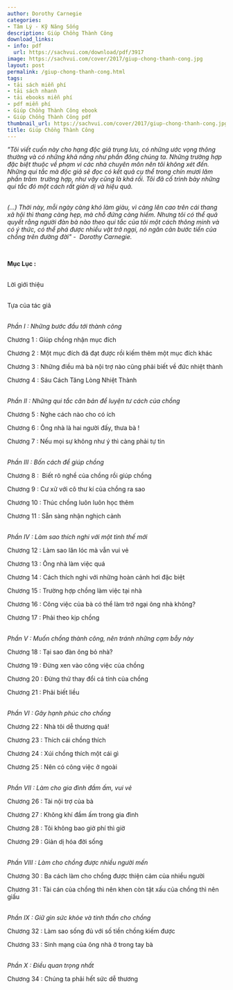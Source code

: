 ```yaml
---
author: Dorothy Carnegie
categories:
- Tâm Lý - Kỹ Năng Sống
description: Giúp Chồng Thành Công
download_links:
- info: pdf
  url: https://sachvui.com/download/pdf/3917
image: https://sachvui.com/cover/2017/giup-chong-thanh-cong.jpg
layout: post
permalink: /giup-chong-thanh-cong.html
tags:
- tải sách miễn phí
- tải sách nhanh
- tải ebooks miễn phí
- pdf miễn phí
- Giúp Chồng Thành Công ebook
- Giúp Chồng Thành Công pdf
thumbnail_url: https://sachvui.com/cover/2017/giup-chong-thanh-cong.jpg
title: Giúp Chồng Thành Công
---
```


 <div class="item-desc text-justify"> <p><em>"Tôi viết cuốn này cho hạng độc giả trung lưu, có những ước vọng thông thường và có những khả năng như phần đông chúng ta. Những trường hợp đặc biệt thuộc về phạm vi các nhà chuyên môn nên tôi không xét đến. Những qui tắc mà độc giả sẽ đọc có kết quả cụ thể trong chín mươi lăm phần trăm  trường hợp, như vậy cũng là khá rồi. Tôi đã cố trình bày những qui tắc đó một cách rất giản dị và hiệu quả.</em></p><p><br><em>(...) Thời này, mỗi ngày càng khó làm giàu, vì càng lên cao trên cái thang xã hội thì thang càng hẹp, mà chỗ đứng càng hiếm. Nhưng tôi có thể quả quyết rằng người đàn bà nào theo qui tắc của tôi một cách thông minh và có ý thức, có thể phá được nhiều vật trở ngại, nó ngăn cản bước tiến của chồng trên đường đời" -  Dorothy Carnegie.</em></p><p> </p><p><strong>Mục Lục :</strong></p><p><br>Lời giới thiệu</p><p><br>Tựa của tác giả</p><p><br><em>Phần I : Những bước đầu tới thành công</em></p><p>Chương 1 : Giúp chồng nhận mục đích</p><p>Chương 2 : Một mục đích đã đạt được rồi kiếm thêm một mục đích khác</p><p>Chương 3 : Những điều mà bà nội trợ nào cũng phải biết về đức nhiệt thành</p><p>Chương 4 : Sáu Cách Tăng Lòng Nhiệt Thành</p><p><br><em>Phần II : Những qui tắc căn bản để luyện tư cách của chồng</em></p><p>Chương 5 : Nghe cách nào cho có ích</p><p>Chương 6 : Ông nhà là hai người đấy, thưa bà !</p><p>Chương 7 : Nếu mọi sự không như ý thì càng phải tự tin</p><p><br><em>Phần III : Bốn cách để giúp chồng</em></p><p>Chương 8 :  Biết rõ nghề của chồng rồi giúp chồng</p><p>Chương 9 : Cư xử với cô thư kí của chồng ra sao</p><p>Chương 10 : Thúc chồng luôn luôn học thêm</p><p>Chương 11 : Sẵn sàng nhận nghịch cảnh</p><p><br><em>Phần IV : Làm sao thích nghi với một tình thế mới</em></p><p>Chương 12 : Làm sao lăn lóc mà vẫn vui vẻ</p><p>Chương 13 : Ông nhà làm việc quá</p><p>Chương 14 : Cách thích nghi với những hoàn cảnh hơi đặc biệt</p><p>Chương 15 : Trường hợp chồng làm việc tại nhà</p><p>Chương 16 : Công việc của bà có thể làm trở ngại ông nhà không?</p><p>Chương 17 : Phải theo kịp chồng</p><p><br><em>Phần V : Muốn chồng thành công, nên tránh những cạm bẫy này</em></p><p>Chương 18 : Tại sao đàn ông bỏ nhà?</p><p>Chương 19 : Đừng xen vào công việc của chồng</p><p>Chương 20 : Đừng thử thay đổi cá tính của chồng</p><p>Chương 21 : Phải biết liều</p><p><br><em>Phần VI : Gây hạnh phúc cho chồng</em></p><p>Chương 22 : Nhà tôi dễ thương quá!</p><p>Chương 23 : Thích cái chồng thích</p><p>Chương 24 : Xúi chồng thích một cái gì</p><p>Chương 25 : Nên có công việc ở ngoài</p><p><br><em>Phần VII : Làm cho gia đình đầm ấm, vui vẻ</em></p><p>Chương 26 : Tài nội trợ của bà</p><p>Chương 27 : Không khí đầm ấm trong gia đình</p><p>Chương 28 : Tôi không bao giờ phí thì giờ</p><p>Chương 29 : Giản dị hóa đời sống</p><p><br><em>Phần VIII : Làm cho chồng được nhiều người mến</em></p><p>Chương 30 : Ba cách làm cho chồng được thiện cảm của nhiều người</p><p>Chương 31 : Tài cán của chồng thì nên khen còn tật xấu của chồng thì nên giấu</p><p><br><em>Phần IX : Giữ gìn sức khỏe và tinh thần cho chồng</em></p><p>Chương 32 : Làm sao sống đủ với số tiền chồng kiếm được</p><p>Chương 33 : Sinh mạng của ông nhà ở trong tay bà</p><p><br><em>Phần X : Điều quan trọng nhất</em></p><p>Chương 34 : Chúng ta phải hết sức dễ thương</p> </div>